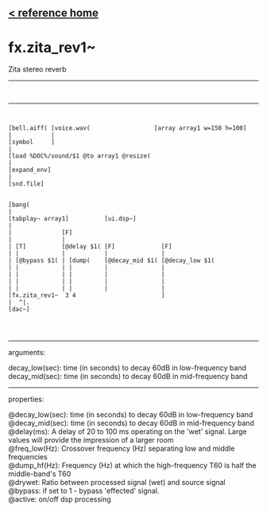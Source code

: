 [< reference home](index.html)
---

# fx.zita_rev1~


Zita stereo reverb

---

<br>


---


```


[bell.aiff( [voice.wav(                  [array array1 w=150 h=100]
|           |
[symbol     ]
|
[load %DOC%/sound/$1 @to array1 @resize(
|
[expand_env]
|
[snd.file]


[bang(
|
[tabplay~ array1]          [ui.dsp~]
|
|              [F]
|              |
| [T]          [@delay $1( [F]             [F]
| |            |           |               |
| [@bypass $1( | [dump(    [@decay_mid $1( [@decay_low $1(
| |            | |         |               |
| |            | |         |               |
| |            | |         |               |
| |            | |         |               |
[fx.zita_rev1~  3 4                        ]
|  ^|.
[dac~]


            
```

---
arguments:

decay_low(sec): time
            (in seconds) to decay 60dB in low-frequency band<br>
decay_mid(sec): time
            (in seconds) to decay 60dB in mid-frequency band<br>

---
properties:

@decay_low(sec): time (in seconds) to decay 60dB in low-frequency band<br>
@decay_mid(sec): time (in seconds) to decay 60dB in mid-frequency band<br>
@delay(ms): A delay of 20 to 100 ms operating on the &#39;wet&#39; signal. Large values
            will provide the impression of a larger room<br>
@freq_low(Hz): Crossover frequency (Hz) separating low and middle frequencies<br>
@dump_hf(Hz): Frequency (Hz) at which the high-frequency T60 is half the middle-band&#39;s
            T60<br>
@drywet: Ratio
            between processed signal (wet) and source signal<br>
@bypass: if set to 1 - bypass
            &#39;effected&#39; signal.<br>
@active: on/off dsp
            processing<br>

